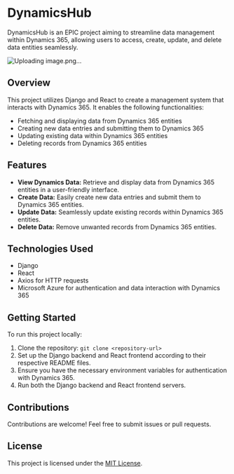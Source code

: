 # DynamicsHub

DynamicsHub is an EPIC project aiming to streamline data management within Dynamics 365, allowing users to access, create, update, and delete data entities seamlessly.

![Uploading image.png…]()

## Overview
This project utilizes Django and React to create a management system that interacts with Dynamics 365. It enables the following functionalities:
- Fetching and displaying data from Dynamics 365 entities
- Creating new data entries and submitting them to Dynamics 365
- Updating existing data within Dynamics 365 entities
- Deleting records from Dynamics 365 entities

## Features
- **View Dynamics Data:** Retrieve and display data from Dynamics 365 entities in a user-friendly interface.
- **Create Data:** Easily create new data entries and submit them to Dynamics 365 entities.
- **Update Data:** Seamlessly update existing records within Dynamics 365 entities.
- **Delete Data:** Remove unwanted records from Dynamics 365 entities.

## Technologies Used
- Django
- React
- Axios for HTTP requests
- Microsoft Azure for authentication and data interaction with Dynamics 365

## Getting Started
To run this project locally:
1. Clone the repository: `git clone <repository-url>`
2. Set up the Django backend and React frontend according to their respective README files.
3. Ensure you have the necessary environment variables for authentication with Dynamics 365.
4. Run both the Django backend and React frontend servers.

## Contributions
Contributions are welcome! Feel free to submit issues or pull requests.

## License
This project is licensed under the [MIT License](link-to-license).
